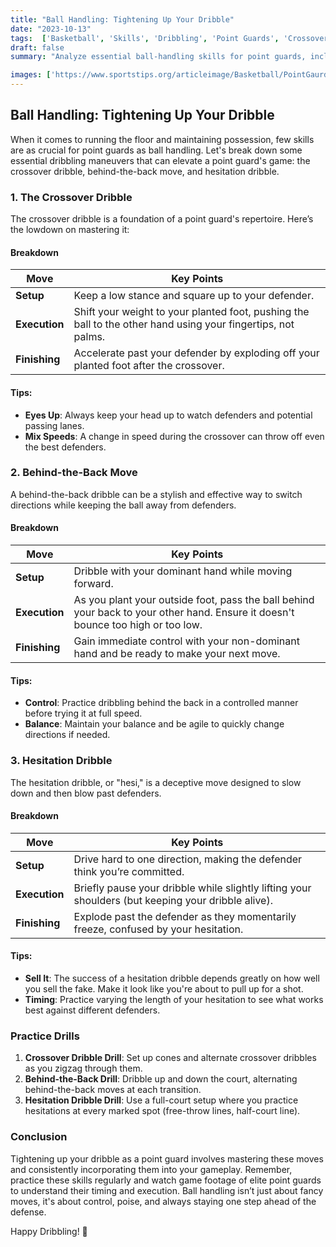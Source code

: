 ```yaml
---
title: "Ball Handling: Tightening Up Your Dribble"
date: "2023-10-13"
tags:  ['Basketball', 'Skills', 'Dribbling', 'Point Guards', 'Crossover', 'Behind-the-Back', 'Hesitation', 'Ball Handling']
draft: false
summary: "Analyze essential ball-handling skills for point guards, including crossover dribbles, behind-the-back moves, and hesitation dribbles."

images: ['https://www.sportstips.org/articleimage/Basketball/PointGaurd/ball_handling_tightening_up_your_dribble.webp']
---
```


## Ball Handling: Tightening Up Your Dribble

When it comes to running the floor and maintaining possession, few skills are as crucial for point guards as ball handling. Let's break down some essential dribbling maneuvers that can elevate a point guard's game: the crossover dribble, behind-the-back move, and hesitation dribble.

### 1. The Crossover Dribble

The crossover dribble is a foundation of a point guard's repertoire. Here’s the lowdown on mastering it:

#### Breakdown

| Move        | Key Points                                                    |
|-------------|---------------------------------------------------------------|
| **Setup**   | Keep a low stance and square up to your defender.             |
| **Execution** | Shift your weight to your planted foot, pushing the ball to the other hand using your fingertips, not palms. |
| **Finishing** | Accelerate past your defender by exploding off your planted foot after the crossover. |

#### Tips:
- **Eyes Up**: Always keep your head up to watch defenders and potential passing lanes.
- **Mix Speeds**: A change in speed during the crossover can throw off even the best defenders.

### 2. Behind-the-Back Move

A behind-the-back dribble can be a stylish and effective way to switch directions while keeping the ball away from defenders.

#### Breakdown

| Move        | Key Points                                                    |
|-------------|---------------------------------------------------------------|
| **Setup**   | Dribble with your dominant hand while moving forward.         |
| **Execution** | As you plant your outside foot, pass the ball behind your back to your other hand. Ensure it doesn't bounce too high or too low. |
| **Finishing** | Gain immediate control with your non-dominant hand and be ready to make your next move. |

#### Tips:
- **Control**: Practice dribbling behind the back in a controlled manner before trying it at full speed.
- **Balance**: Maintain your balance and be agile to quickly change directions if needed.

### 3. Hesitation Dribble

The hesitation dribble, or "hesi," is a deceptive move designed to slow down and then blow past defenders.

#### Breakdown

| Move        | Key Points                                                    |
|-------------|---------------------------------------------------------------|
| **Setup**   | Drive hard to one direction, making the defender think you’re committed. |
| **Execution** | Briefly pause your dribble while slightly lifting your shoulders (but keeping your dribble alive). |
| **Finishing** | Explode past the defender as they momentarily freeze, confused by your hesitation. |

#### Tips:
- **Sell It**: The success of a hesitation dribble depends greatly on how well you sell the fake. Make it look like you're about to pull up for a shot.
- **Timing**: Practice varying the length of your hesitation to see what works best against different defenders.

### Practice Drills

1. **Crossover Dribble Drill**: Set up cones and alternate crossover dribbles as you zigzag through them.
2. **Behind-the-Back Drill**: Dribble up and down the court, alternating behind-the-back moves at each transition.
3. **Hesitation Dribble Drill**: Use a full-court setup where you practice hesitations at every marked spot (free-throw lines, half-court line).

### Conclusion

Tightening up your dribble as a point guard involves mastering these moves and consistently incorporating them into your gameplay. Remember, practice these skills regularly and watch game footage of elite point guards to understand their timing and execution. Ball handling isn’t just about fancy moves, it's about control, poise, and always staying one step ahead of the defense.

Happy Dribbling! 🏀